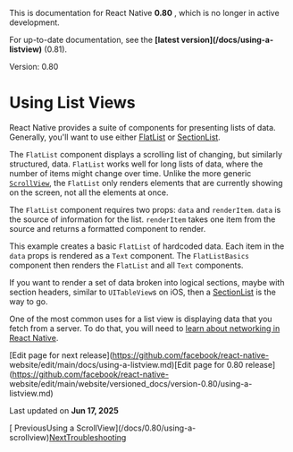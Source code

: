 This is documentation for React Native **0.80** , which is no longer in active
development.

For up-to-date documentation, see the **[latest version](/docs/using-a-
listview)** (0.81).

Version: 0.80

# Using List Views

React Native provides a suite of components for presenting lists of data.
Generally, you'll want to use either [FlatList](/docs/0.80/flatlist) or
[SectionList](/docs/0.80/sectionlist).

The `FlatList` component displays a scrolling list of changing, but similarly
structured, data. `FlatList` works well for long lists of data, where the
number of items might change over time. Unlike the more generic
[`ScrollView`](/docs/0.80/using-a-scrollview), the `FlatList` only renders
elements that are currently showing on the screen, not all the elements at
once.

The `FlatList` component requires two props: `data` and `renderItem`. `data`
is the source of information for the list. `renderItem` takes one item from
the source and returns a formatted component to render.

This example creates a basic `FlatList` of hardcoded data. Each item in the
`data` props is rendered as a `Text` component. The `FlatListBasics` component
then renders the `FlatList` and all `Text` components.

If you want to render a set of data broken into logical sections, maybe with
section headers, similar to `UITableView`s on iOS, then a
[SectionList](/docs/0.80/sectionlist) is the way to go.

One of the most common uses for a list view is displaying data that you fetch
from a server. To do that, you will need to [learn about networking in React
Native](/docs/0.80/network).

[Edit page for next release](https://github.com/facebook/react-native-
website/edit/main/docs/using-a-listview.md)[Edit page for 0.80
release](https://github.com/facebook/react-native-
website/edit/main/website/versioned_docs/version-0.80/using-a-listview.md)

Last updated on **Jun 17, 2025**

[ PreviousUsing a ScrollView](/docs/0.80/using-a-
scrollview)[NextTroubleshooting](/docs/0.80/troubleshooting)

